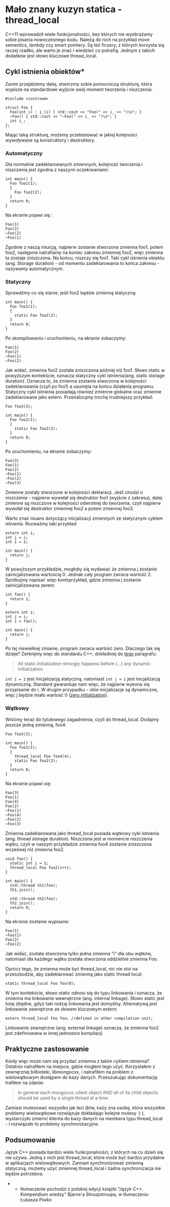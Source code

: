 # Mało znany kuzyn statica - thread\_local
C++11 wprowadził wiele funkcjonalności, bez których nie wyobrażamy sobie pisania nowoczesnego kodu. Należą do nich na przykład move semantics, lambdy czy smart pointery. Są też ficzery, z których korzysta się raczej rzadko, ale warto je znać i wiedzieć co potrafią. Jednym z takich dodatków jest słowo kluczowe thread_local.

## Cykl istnienia obiektów*


Zanim przejdziemy dalej, stwórzmy sobie pomocniczą strukturę, która wypisze na standardowe wyjście swój moment tworzenia i niszczenia:

    #include <iostream>

    struct Foo {
      Foo(int i) : i_(i) { std::cout << "Foo(" << i_ << ")\n"; }
      ~Foo() { std::cout << "~Foo(" << i_ << ")\n"; }
      int i_;
    };

Mając taką strukturę, możemy przetestować w jakiej kolejności wywoływane są konstruktory i destruktory. 

### Automatyczny
Dla normalnie zadeklarowanych zmiennych, kolejność tworzenia i niszczenia jest zgodna z naszymi oczekiwaniami:

    int main() {
      Foo foo1(1); 
      {
        Foo foo2(2);
      }
      return 0;
    }

Na ekranie pojawi się :

    Foo(1)
    Foo(2)
    ~Foo(2)
    ~Foo(1)

Zgodnie z naszą intuicją, najpierw zostanie stworzona zmienna foo1, potem foo2, następnie natrafiamy na koniec zakresu zmiennej foo2, więc zmienna ta zostaje zniszczona. Na końcu, niszczy się foo1. Taki cykl istnienia obiektu (ang. Storage duration) - od momentu zadeklarowania to końca zakresu - nazywamy automatycznym.

### Statyczny
Sprawdźmy co się stanie, jeśli foo2 będzie zmienną statyczną:

    int main() {
      Foo foo1(1); 
      {
        static Foo foo2(2);
      }
      return 0;
    }
Po skompilowaniu i uruchomieniu, na ekranie zobaczymy: 

    Foo(1)
    Foo(2)
    ~Foo(1)
    ~Foo(2)

Jak widać, zmienna foo2 została zniszczona później niż foo1. Słowo static w powyższym kontekście, oznacza statyczny cykl istnienia(ang. static storage duration). Oznacza to, że zmienna zostanie stworzona w kolejności zadeklarowania (czyli po foo1) a usunięta na końcu działania programu. Statyczny cykl istnienia posiadają również zmienne globalne oraz zmienne zadeklarowane jako extern.
Przenalizujmy trochę trudniejszy przykład:

    Foo foo3(3);

    int main() {
      Foo foo1(1); 
      {
        static Foo foo2(2);
      }
      return 0;
    }

Po uruchomieniu, na ekranie zobaczymy:

    Foo(3)
    Foo(1)
    Foo(2)
    ~Foo(1)
    ~Foo(2)
    ~Foo(3)

Zmienne zostały stworzone w kolejności deklaracji. Jeśli chodzi o niszczenie - najpierw wywołał się destruktor foo1 (wyjście z zakresu), dalej zmienne są niszczone w kolejności odwrotnej do tworzenia, czyli najpierw wywołał się destruktor zmiennej foo2 a potem zmiennej foo3. 

Warto znać niuans dotyczący inicjalizacji zmiennych ze statycznym cyklem istnienia. Rozważmy taki przykład: 

    extern int i;
    int j = i;
    int i = 2;

    int main() {
      return j;
    }

W powyższym przykładzie, mogłoby się wydawać że zmienna j zostanie zainicjalizowana wartością 0. Jednak cały program zwraca wartość 2. 
Spróbujmy napisać więc kontrprzykład, gdzie zmienna j zostanie zainicjalizowana zerem: 

    int foo() {
      return 2;
    }

    extern int i;
    int j = i;
    int i = foo();

    int main() {
      return j;
    }

Po tej niewielkiej zmianie, program zwraca wartość zero. Dlaczego tak się dzieje?
Zerknijmy więc do standardu C++, dokładniej do [tego](http://eel.is/c++draft/basic.start.static#2) paragrafu:

>All static initialization strongly happens before (...) any dynamic initialization.

`int i = 2` jest inicjalizacją statyczną, natomiast `int j = i` jest inicjalizacją dynamiczną. Standard gwarantuje nam więc, że najpierw wykona się przypisanie do i.
W drugim przypadku - obie inicjalizacje są dynamiczne, więc j będzie miało wartość 0 ([zero initialization](http://en.cppreference.com/w/cpp/language/zero_initialization)).

### Wątkowy
Wróćmy teraz do tytułowego zagadnienia, czyli do thread\_local. Dodajmy jeszcze jedną zmienną, foo4:

    Foo foo3(3);

    int main() {
      Foo foo1(1);
      {
        thread_local Foo foo4(4);
        static Foo foo2(2);
      }
      return 0;
    }
    
Na ekranie pojawi się: 

    Foo(3)
    Foo(1)
    Foo(4)
    Foo(2)
    ~Foo(1)
    ~Foo(4)
    ~Foo(2)
    ~Foo(3)

Zmienna zadeklarowana jako thread\_local posiada wątkowy cykl istnienia  (ang. thread storage duration). Niszczona jest w momencie niszczenia wątku, czyli w naszym przykładzie zmienna foo4 zostanie zniszczona wcześniej niż zmienna foo2.

    void foo() {
      static int i = 1;
      thread_local Foo foo2(i++);
    }

    int main() {
      std::thread th1(foo);
      th1.join();

      std::thread th2(foo);
      th2.join();
      return 0;
    }

Na ekranie zostanie wypisane:

    Foo(1)
    ~Foo(1)
    Foo(2)
    ~Foo(2)

Jak widać, została stworzona tylko jedna zmienna "i" dla obu wątków, natomiast dla każdego wątku została stworzona oddzielnie zmienna Foo.


Oprócz tego, że zmienna może być thread\_local, nic nie stoi na przeszkodzie, aby zadeklarować zmienną jako static thread local:

    static thread_local Foo foo(0);

W tym kontekście, słowo static odnosi się do typu linkowania i oznacza, że zmienna ma linkowanie wewnętrzne (ang. internal linkage). 
Słowo static jest tutaj zbędne, gdyż taki rodzaj linkowania jest domyślny. Alternatywą jest linkowanie zewnętrzne ze słowem kluczowym extern:

    extern thread_local Foo foo; //defined in other compilation unit;

Linkowanie zewnętrzne (ang. external linkage) oznacza, że zmienna foo2 jest zdefiniowana w innej jednostce kompilacji.

## Praktyczne zastosowanie

Kiedy więc może nam się przydać zmienna z takim cyklem istnienia? Ostatnio natrafiłem na miejsce, gdzie mogłem tego użyć.
Korzystałem z zewnęrznej bilbioteki, libmongocxx, i natrafiłem na problem z wielowątkowym dostępem do bazy danych. Przeszukując dokumentację trafiłem na zdanie: 

> In general each mongocxx::client object AND all of its child objects should be used by a single thread at a time.

Zamiast mutexować wszystko jak leci (btw, każy zna osobę, która wszystkie problemy wielowątkowe rozwiązuje dokładając kolejne mutexy :) ), 
wystarczyło zmienić klienta do bazy danych na membera typu thread\_local - i rozwiązało to problemy synchronizacyjne. 

## Podsumowanie

Język C++ posiada bardzo wiele funkcjonalności, z których na co dzień się nie używa. Jedną z nich jest thread\_local, które może być bardzo przydatne 
w aplikacjach wielowątkowych. Zamiast synchronizować zmienną statyczną, możemy użyć zmiennej thread\_local i żadna synchronizacja nie będzie potrzebna. 


* - tłumaczenie pochodzi z polskiej edycji książki "Język C++. Kompendium wiedzy" Bjarne'a Stroupstroupa, w tłumaczeniu Łukasza Piwko
